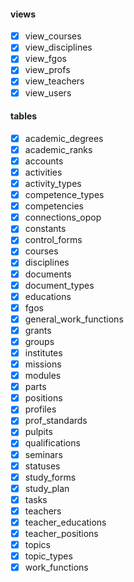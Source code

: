 #### views
- [x] view_courses
- [x] view_disciplines
- [x] view_fgos
- [x] view_profs
- [x] view_teachers
- [x] view_users

#### tables
- [x] academic_degrees
- [x] academic_ranks
- [x] accounts
- [x] activities
- [x] activity_types
- [x] competence_types
- [x] competencies
- [x] connections_opop
- [x] constants
- [x] control_forms
- [x] courses
- [x] disciplines
- [x] documents
- [x] document_types
- [x] educations
- [x] fgos
- [x] general_work_functions
- [x] grants
- [x] groups
- [x] institutes
- [x] missions
- [x] modules
- [x] parts
- [x] positions
- [x] profiles
- [x] prof_standards
- [x] pulpits
- [x] qualifications
- [x] seminars
- [x] statuses
- [x] study_forms
- [x] study_plan
- [x] tasks
- [x] teachers
- [x] teacher_educations
- [x] teacher_positions
- [x] topics
- [x] topic_types
- [x] work_functions